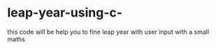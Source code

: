 # leap-year-using-c-
this code will be help you to fine leap year with user input with 
a small maths 
